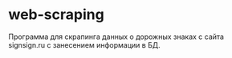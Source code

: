 # web-scraping
Программа для скрапинга данных о дорожных знаках с сайта signsign.ru с занесением информации в БД.
